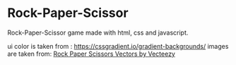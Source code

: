 # Rock-Paper-Scissor
Rock-Paper-Scissor game made with html, css and javascript.

ui color is taken from : https://cssgradient.io/gradient-backgrounds/
images are taken from: <a href="https://www.vecteezy.com/free-vector/rock-paper-scissors">Rock Paper Scissors Vectors by Vecteezy</a>

